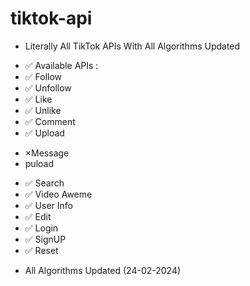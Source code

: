 # tiktok-api

- Literally All TikTok APIs With All Algorithms Updated

* ✅ Available APIs :
* ✅ Follow
* ✅ Unfollow
* ✅ Like
* ✅ Unlike
* ✅ Comment
* ✅ Upload
- ×Message
- puload
* ✅ Search
* ✅ Video Aweme
* ✅ User Info
* ✅ Edit
* ✅ Login
* ✅ SignUP
* ✅ Reset
- All Algorithms Updated (24-02-2024)
